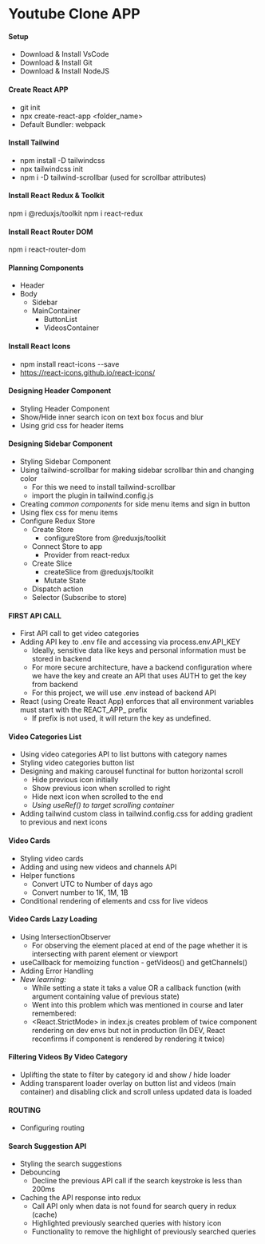 # Youtube Clone APP

#### Setup ####
- Download & Install VsCode
- Download & Install Git
- Download & Install NodeJS

#### Create React APP ####
- git init
- npx create-react-app <folder_name>
- Default Bundler: webpack

#### Install Tailwind ####
- npm install -D tailwindcss
- npx tailwindcss init
- npm i -D tailwind-scrollbar (used for scrollbar attributes)

#### Install React Redux & Toolkit ####
npm i @reduxjs/toolkit
npm i react-redux

#### Install React Router DOM ####
npm i react-router-dom

#### Planning Components ####
- Header
- Body
    - Sidebar
    - MainContainer
        - ButtonList
        - VideosContainer

#### Install React Icons ####
- npm install react-icons --save
- https://react-icons.github.io/react-icons/

#### Designing Header Component ####
- Styling Header Component
- Show/Hide inner search icon on text box focus and blur 
- Using grid css for header items

#### Designing Sidebar Component ####
- Styling Sidebar Component
- Using tailwind-scrollbar for making sidebar scrollbar thin and changing color
    - For this we need to install tailwind-scrollbar
    - import the plugin in tailwind.config.js
- Creating *common components* for side menu items and sign in button
- Using flex css for menu items
- Configure Redux Store
    - Create Store
        - configureStore from @reduxjs/toolkit
    - Connect Store to app
        - Provider from react-redux
    - Create Slice
        - createSlice from @reduxjs/toolkit
        - Mutate State
    - Dispatch action
    - Selector (Subscribe to store)

#### FIRST API CALL ####
- First API call to get video categories
- Adding API key to .env file and accessing via process.env.API_KEY
    - Ideally, sensitive data like keys and personal information must be stored in backend
    - For more secure architecture, have a backend configuration where we have the key and create an API that uses AUTH to get the key from backend
    - For this project, we will use .env instead of backend API
- React (using Create React App) enforces that all environment variables must start with the REACT_APP_ prefix
    - If prefix is not used, it will return the key as undefined.

#### Video Categories List ####
- Using video categories API to list buttons with category names
- Styling video categories button list
- Designing and making carousel functinal for button horizontal scroll
    - Hide previous icon initially
    - Show previous icon when scrolled to right
    - Hide next icon when scrolled to the end
    - *Using useRef() to target scrolling container*
- Adding tailwind custom class in tailwind.config.css for adding gradient to previous and next icons

#### Video Cards ####
- Styling video cards
- Adding and using new videos and channels API
- Helper functions
    - Convert UTC to Number of days ago
    - Convert number to 1K, 1M, 1B
- Conditional rendering of elements and css for live videos

#### Video Cards Lazy Loading ####
- Using IntersectionObserver
    - For observing the element placed at end of the page whether it is intersecting with parent element or viewport
- useCallback for memoizing function - getVideos() and getChannels()
- Adding Error Handling
- *New learning:* 
    - While setting a state it taks a value OR a callback function (with argument containing value of previous state)
    - Went into this problem which was mentioned in course and later remembered:
    - <React.StrictMode> in index.js creates problem of twice component rendering on dev envs but not in production (In DEV, React reconfirms if component is rendered by rendering it twice)

#### Filtering Videos By Video Category ####
- Uplifting the state to filter by category id and show / hide loader
- Adding transparent loader overlay on button list and videos (main container) and disabling click and scroll unless updated data is loaded

#### ROUTING ####
- Configuring routing

#### Search Suggestion API ####
- Styling the search suggestions
- Debouncing
    - Decline the previous API call if the search keystroke is less than 200ms
- Caching the API response into redux
    - Call API only when data is not found for search query in redux (cache)
    - Highlighted previously searched queries with history icon
    - Functionality to remove the highlight of previously searched queries
